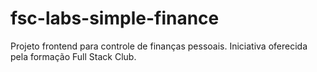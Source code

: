 # fsc-labs-simple-finance
Projeto frontend para controle de finanças pessoais. Iniciativa oferecida pela formação Full Stack Club.
